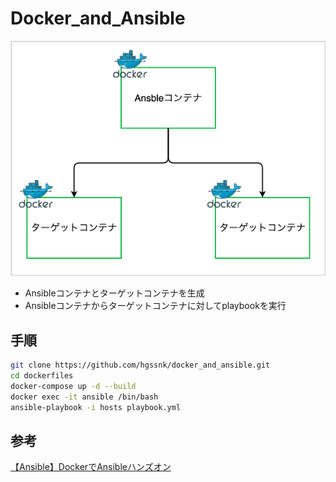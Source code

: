 # Docker_and_Ansible
![img](./img.png)
- Ansibleコンテナとターゲットコンテナを生成
- Ansibleコンテナからターゲットコンテナに対してplaybookを実行

## 手順
```bash
git clone https://github.com/hgssnk/docker_and_ansible.git
cd dockerfiles
docker-compose up -d --build
docker exec -it ansible /bin/bash
ansible-playbook -i hosts playbook.yml
```

## 参考
[【Ansible】DockerでAnsibleハンズオン](https://qiita.com/knaot0/items/39eeefa5de652b857372)
